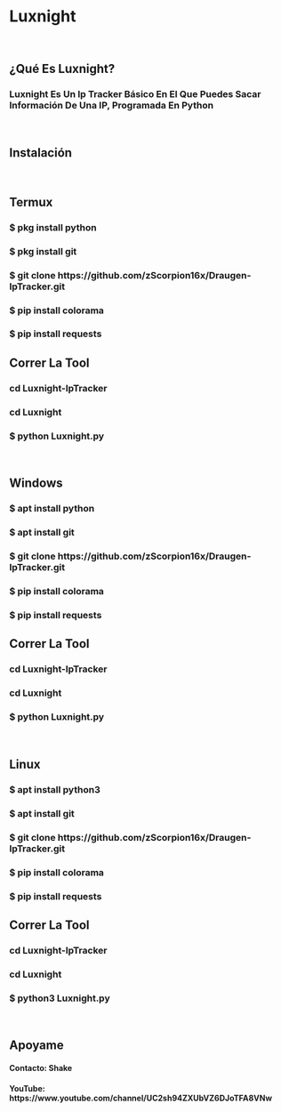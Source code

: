 <h1>Luxnight</h1>
<br>
<h2>¿Qué Es Luxnight?</h2>

<h3>Luxnight Es Un Ip Tracker Básico En El Que Puedes Sacar Información De Una IP, Programada En Python</h3>
<br>
<h2>Instalación</h2>
<br>
<h2>Termux</h2>
<h3>$ pkg install python</h3>
<h3>$ pkg install git</h3>
<h3>$ git clone https://github.com/zScorpion16x/Draugen-IpTracker.git</h3>
<h3>$ pip install colorama</h3>
<h3>$ pip install requests</h3>
<h2>Correr La Tool</h2>
<h3>cd Luxnight-IpTracker</h3>
<h3>cd Luxnight</h3>
<h3>$ python Luxnight.py</h3>
<br>
<h2>Windows</h2>
<h3>$ apt install python</h3>
<h3>$ apt install git</h3>
<h3>$ git clone https://github.com/zScorpion16x/Draugen-IpTracker.git</h3>
<h3>$ pip install colorama</h3>
<h3>$ pip install requests</h3>
<h2>Correr La Tool</h2>
<h3>cd Luxnight-IpTracker</h3>
<h3>cd Luxnight</h3>
<h3>$ python Luxnight.py</h3>
<br>
<h2>Linux</h2>
<h3>$ apt install python3</h3>
<h3>$ apt install git</h3>
<h3>$ git clone https://github.com/zScorpion16x/Draugen-IpTracker.git</h3>
<h3>$ pip install colorama</h3>
<h3>$ pip install requests</h3>
<h2>Correr La Tool</h2>
<h3>cd Luxnight-IpTracker</h3>
<h3>cd Luxnight</h3>
<h3>$ python3 Luxnight.py</h3>
<br>
<h2>Apoyame</h2>
<h4>Contacto: Shake</h4>
<h4>YouTube: https://www.youtube.com/channel/UC2sh94ZXUbVZ6DJoTFA8VNw</h4>
